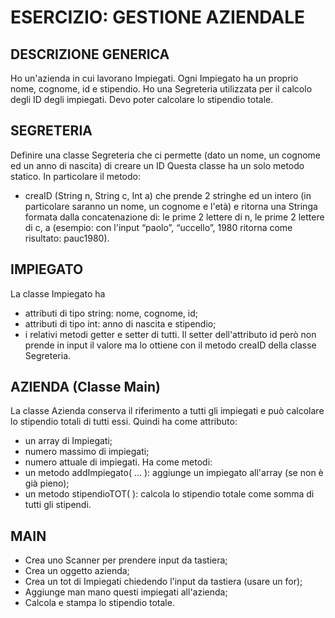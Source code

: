 # ESERCIZIO: GESTIONE AZIENDALE

## DESCRIZIONE GENERICA

Ho un'azienda in cui lavorano Impiegati.
Ogni Impiegato ha un proprio nome, cognome, id e stipendio.
Ho una Segreteria utilizzata per il calcolo degli ID degli impiegati.
Devo poter calcolare lo stipendio totale.

## SEGRETERIA

Definire una classe Segreteria che ci permette (dato un nome, un cognome ed un anno
di nascita) di creare un ID
Questa classe ha un solo metodo statico.
In particolare il metodo:

* creaID (String n, String c, Int a)
che prende 2 stringhe ed un intero (in particolare saranno un nome, un
cognome e l'età) e ritorna una Stringa formata dalla concatenazione di: le prime
2 lettere di n, le prime 2 lettere di c, a (esempio: con l'input “paolo”, “uccello”,
1980 ritorna come risultato: pauc1980).

## IMPIEGATO

La classe Impiegato ha

* attributi di tipo string: nome, cognome, id;
* attributi di tipo int: anno di nascita e stipendio;
* i relativi metodi getter e setter di tutti.
Il setter dell'attributo id però non prende in input il valore ma lo ottiene con il metodo
creaID della classe Segreteria.

## AZIENDA (Classe Main)

La classe Azienda conserva il riferimento a tutti gli impiegati e può calcolare lo
stipendio totali di tutti essi.
Quindi ha come attributo:

* un array di Impiegati;
* numero massimo di impiegati;
* numero attuale di impiegati.
Ha come metodi:
* un metodo addImpiegato( ... ):
aggiunge un impiegato all'array (se non è già pieno);
* un metodo stipendioTOT( ):
calcola lo stipendio totale come somma di tutti gli stipendi.

## MAIN

* Crea uno Scanner per prendere input da tastiera;
* Crea un oggetto azienda;
* Crea un tot di Impiegati chiedendo l'input da tastiera (usare un for);
* Aggiunge man mano questi impiegati all'azienda;
* Calcola e stampa lo stipendio totale.
